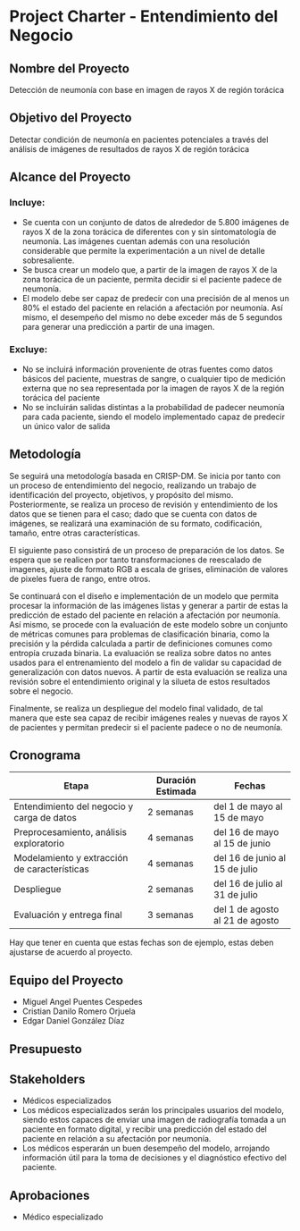 # Project Charter - Entendimiento del Negocio

## Nombre del Proyecto

Detección de neumonía con base en imagen de rayos X de región torácica

## Objetivo del Proyecto

Detectar condición de neumonía en pacientes potenciales a través del análisis de imágenes de resultados de rayos X de región torácica

## Alcance del Proyecto

### Incluye:

- Se cuenta con un conjunto de datos de alrededor de 5.800 imágenes de rayos X de la zona torácica de diferentes con y sin sintomatología de neumonía. Las imágenes cuentan además con una resolución considerable que permite la experimentación a un nivel de detalle sobresaliente.
- Se busca crear un modelo que, a partir de la imagen de rayos X de la zona torácica de un paciente, permita decidir si el paciente padece de neumonía.
- El modelo debe ser capaz de predecir con una precisión de al menos un 80% el estado del paciente en relación a afectación por neumonía. Así mismo, el desempeño del mismo no debe exceder más de 5 segundos para generar una predicción a partir de una imagen.

### Excluye:

- No se incluirá información proveniente de otras fuentes como datos básicos del paciente, muestras de sangre, o cualquier tipo de medición externa que no sea representada por la imagen de rayos X de la región torácica del paciente
- No se incluirán salidas distintas a la probabilidad de padecer neumonía para cada paciente, siendo el modelo implementado capaz de predecir un único valor de salida

## Metodología

Se seguirá una metodología basada en CRISP-DM. Se inicia por tanto con un proceso de entendimiento del negocio, realizando un trabajo de identificación del proyecto, objetivos, y propósito del mismo. Posteriormente, se realiza un proceso de revisión y entendimiento de los datos que se tienen para el caso; dado que se cuenta con datos de imágenes, se realizará una examinación de su formato, codificación, tamaño, entre otras características.

El siguiente paso consistirá de un proceso de preparación de los datos. Se espera que se realicen por tanto transformaciones de reescalado de imagenes, ajuste de formato RGB a escala de grises, eliminación de valores de pixeles fuera de rango, entre otros.

Se continuará con el diseño e implementación de un modelo que permita procesar la información de las imágenes listas y generar a partir de estas la predicción de estado del paciente en relación a afectación por neumonía. Así mismo, se procede con la evaluación de este modelo sobre un conjunto de métricas comunes para problemas de clasificación binaria, como la precisión y la pérdida calculada a partir de definiciones comunes como entropía cruzada binaria. La evaluación se realiza sobre datos no antes usados para el entrenamiento del modelo a fin de validar su capacidad de generalización con datos nuevos. A partir de esta evaluación se realiza una revisión sobre el entendimiento original y la silueta de estos resultados sobre el negocio.

Finalmente, se realiza un despliegue del modelo final validado, de tal manera que este sea capaz de recibir imágenes reales y nuevas de rayos X de pacientes y permitan predecir si el paciente padece o no de neumonía.

## Cronograma


| Etapa                                          | Duración Estimada | Fechas                          |
| ------------------------------------------------ | -------------------- | --------------------------------- |
| Entendimiento del negocio y carga de datos     | 2 semanas          | del 1 de mayo al 15 de mayo     |
| Preprocesamiento, análisis exploratorio       | 4 semanas          | del 16 de mayo al 15 de junio   |
| Modelamiento y extracción de características | 4 semanas          | del 16 de junio al 15 de julio  |
| Despliegue                                     | 2 semanas          | del 16 de julio al 31 de julio  |
| Evaluación y entrega final                    | 3 semanas          | del 1 de agosto al 21 de agosto |

Hay que tener en cuenta que estas fechas son de ejemplo, estas deben ajustarse de acuerdo al proyecto.

## Equipo del Proyecto

- Miguel Angel Puentes Cespedes
- Cristian Danilo Romero Orjuela
- Edgar Daniel González Díaz

## Presupuesto


## Stakeholders

- Médicos especializados
- Los médicos especializados serán los principales usuarios del modelo, siendo estos capaces de enviar una imagen de radiografía tomada a un paciente en formato digital, y recibir una predicción del estado del paciente en relación a su afectación por neumonía.
- Los médicos esperarán un buen desempeño del modelo, arrojando información útil para la toma de decisiones y el diagnóstico efectivo del paciente.

## Aprobaciones

- Médico especializado
